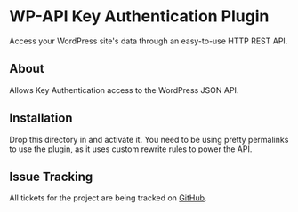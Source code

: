 # WP-API Key Authentication Plugin

Access your WordPress site's data through an easy-to-use HTTP REST API.

## About

Allows Key Authentication access to the WordPress JSON API.

## Installation

Drop this directory in and activate it. You need to be using pretty permalinks
to use the plugin, as it uses custom rewrite rules to power the API.

## Issue Tracking

All tickets for the project are being tracked on [GitHub][].

[GitHub]: https://github.com/WP-API/Key-Auth
